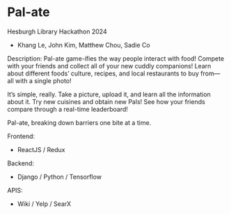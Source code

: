 # Pal-ate
Hesburgh Library Hackathon 2024
- Khang Le, John Kim, Matthew Chou, Sadie Co

Description:
Pal-ate game-ifies the way people interact with food! Compete with your friends and collect all of your new cuddly companions! Learn about different foods’ culture, recipes, and local restaurants to buy from—all with a single photo! 

It’s simple, really. Take a picture, upload it, and learn all the information about it. Try new cuisines and obtain new Pals! See how your friends compare through a real-time leaderboard!

Pal-ate, breaking down barriers one bite at a time.


Frontend:
- ReactJS / Redux

Backend:
- Django / Python / Tensorflow

APIS:
- Wiki / Yelp / SearX
